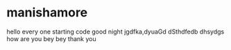 # manishamore
hello every one starting code
good night jgdfka,dyuaGd
dSthdfedb
dhsydgs
how are you
bey bey
thank you
